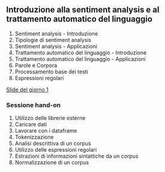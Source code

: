 ## Introduzione alla sentiment analysis e al trattamento automatico del linguaggio
1. Sentiment analysis - Introduzione
2. Tipologie di sentiment analysis
3. Sentiment analysis - Applicazioni
4. Trattamento automatico del linguaggio - Introduzione
5. Trattamento automatico del linguaggio - Applicazioni
6. Parole e Corpora
7. Processamento base dei testi
8. Espressioni regolari

[Slide del giorno 1](https://docs.google.com/presentation/d/1uDcHnvbvM4QGHYkKPKRFSmy1EH5GI8tDRoWn_UMGC9w/edit?usp=sharing)

### Sessione hand-on
1. Utilizzo delle librerie esterne
2. Caricare dati
3. Lavorare con i dataframe
4. Tokenizzazione
5. Analisi descrittiva di un corpus
6. Utilizzo delle espressioni regolari
7. Estrazioni di informazioni sintattiche da un corpus
8. Normalizzazione di un corpus
